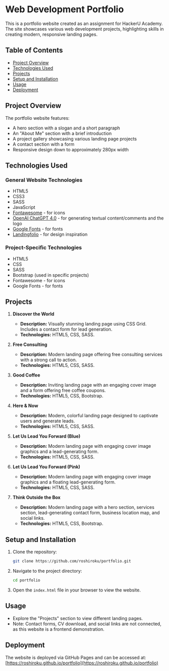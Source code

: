 # Web Development Portfolio

This is a portfolio website created as an assignment for HackerU Academy. The site showcases various web development projects, highlighting skills in creating modern, responsive landing pages.

## Table of Contents

- [Project Overview](#project-overview)
- [Technologies Used](#technologies-used)
- [Projects](#projects)
- [Setup and Installation](#setup-and-installation)
- [Usage](#usage)
- [Deployment](#deployment)

## Project Overview

The portfolio website features:
- A hero section with a slogan and a short paragraph
- An "About Me" section with a brief introduction
- A project gallery showcasing various landing page projects
- A contact section with a form
- Responsive design down to approximately 280px width

## Technologies Used

### General Website Technologies
- HTML5
- CSS3
- SASS
- JavaScript
- [Fontawesome](https://fontawesome.com/) - for icons
- [OpenAI ChatGPT 4.0](https://chatgpt.com/) - for generating textual content/comments and the logo
- [Google Fonts](https://fonts.google.com/) - for fonts
- [Landingfolio](https://www.landingfolio.com/) - for design inspiration

### Project-Specific Technologies
- HTML5
- CSS
- SASS
- Bootstrap (used in specific projects)
- Fontawesome - for icons
- Google Fonts - for fonts

## Projects

1. **Discover the World**
   - **Description:** Visually stunning landing page using CSS Grid. Includes a contact form for lead generation.
   - **Technologies:** HTML5, CSS, SASS.

2. **Free Consulting**
   - **Description:** Modern landing page offering free consulting services with a strong call to action.
   - **Technologies:** HTML5, CSS, SASS.

3. **Good Coffee**
   - **Description:** Inviting landing page with an engaging cover image and a form offering free coffee coupons.
   - **Technologies:** HTML5, CSS, Bootstrap.

4. **Here & Now**
   - **Description:** Modern, colorful landing page designed to captivate users and generate leads.
   - **Technologies:** HTML5, CSS, SASS.

5. **Let Us Lead You Forward (Blue)**
   - **Description:** Modern landing page with engaging cover image graphics and a lead-generating form.
   - **Technologies:** HTML5, CSS, SASS.

6. **Let Us Lead You Forward (Pink)**
   - **Description:** Modern landing page with engaging cover image graphics and a floating lead-generating form.
   - **Technologies:** HTML5, CSS, SASS.

7. **Think Outside the Box**
   - **Description:** Modern landing page with a hero section, services section, lead-generating contact form, business location map, and social links.
   - **Technologies:** HTML5, CSS, Bootstrap.

## Setup and Installation

1. Clone the repository:
   ```bash
   git clone https://github.com/roshiroku/portfolio.git
   ```
2. Navigate to the project directory:
   ```bash
   cd portfolio
   ```
3. Open the `index.html` file in your browser to view the website.

## Usage

- Explore the "Projects" section to view different landing pages.
- Note: Contact forms, CV download, and social links are not connected, as this website is a frontend demonstration.

## Deployment

The website is deployed via GitHub Pages and can be accessed at:
[https://roshiroku.github.io/portfolio](https://roshiroku.github.io/portfolio)
